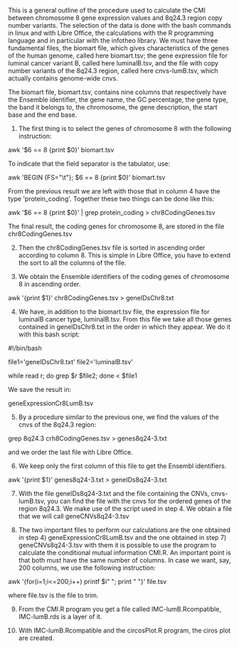 This is a general outline of the procedure used to calculate the CMI between chromosome 8 gene expression values and 8q24.3 region copy number variants. The selection of the data is done with the bash commands in linux and with Libre Office, the calculations with the R programming language and in particular with the infotheo library. We must have three fundamental files, the biomart file, which gives characteristics of the genes of the human genome, called here biomart.tsv; the gene expression file for luminal cancer variant B, called here luminalB.tsv, and the file with copy number variants of the 8q24.3 region, called here cnvs-lumB.tsv, which actually contains genome-wide cnvs.

The biomart file, biomart.tsv, contains nine columns that respectively have the Ensemble identifier, the gene name, the GC percentage, the gene type, the band it belongs to, the chromosome, the gene description, the start base and the end base.

1) The first thing is to select the genes of chromosome 8 with the following instruction:

awk '$6 == 8 {print $0}' biomart.tsv

To indicate that the field separator is the tabulator, use:

awk 'BEGIN {FS="\t"}; $6 == 8 {print $0}' biomart.tsv

From the previous result we are left with those that in column 4 have the type 'protein_coding'. Together these two things can be done like this:

awk '$6 == 8 {print $0}' | grep protein_coding > chr8CodingGenes.tsv

The final result, the coding genes for chromosome 8, are stored in the file chr8CodingGenes.tsv

2) Then the chr8CodingGenes.tsv file is sorted in ascending order according to column 8. This is simple in Libre Office, you have to extend the sort to all the columns of the file.

3) We obtain the Ensemble identifiers of the coding genes of chromosome 8 in ascending order.

awk '{print $1}' chr8CodingGenes.tsv > geneIDsChr8.txt

4) We have, in addition to the biomart.tsv file, the expression file for luminalB cancer type, luminalB.tsv. From this file we take all those genes contained in geneIDsChr8.txt in the order in which they appear. We do it with this bash script:


#!/bin/bash

file1='geneIDsChr8.txt'
file2='luminalB.tsv'

while read r;
do
grep $r $file2;
done < $file1


We save the result in:

geneExpressionCr8LumB.tsv

5) By a procedure similar to the previous one, we find the values ​​of the cnvs of the 8q24.3 region:

grep 8q24.3 crh8CodingGenes.tsv > genes8q24-3.txt

and we order the last file with Libre Office.

6) We keep only the first column of this file to get the Ensembl identifiers.

awk '{print $1}' genes8q24-3.txt > geneIDs8q24-3.txt

7) With the file geneIDs8q24-3.txt and the file containing the CNVs, cnvs-lumB.tsv, you can find the file with the cnvs for the ordered genes of the region
8q24.3. We make use of the script used in step 4. We obtain a file that we will call geneCNVs8q24-3.tsv

8) The two important files to perform our calculations are the one obtained in step 4) geneExpressionCr8LumB.tsv and the one obtained in step 7) geneCNVs8q24-3.tsv
with them it is possible to use the program to calculate the conditional mutual information CMI.R. An important point is that both must have the same number of columns. In case we want, say, 200 columns, we use the following instruction:

awk '{for(i=1;i<=200;i++) printf $i" "; print " "}' file.tsv

where file.tsv is the file to trim.


9) From the CMI.R program you get a file called IMC-lumB.Rcompatible, IMC-lumB.rds is a layer of it.

10) With IMC-lumB.Rcompatible and the circosPlot.R program, the ciros plot are created.
